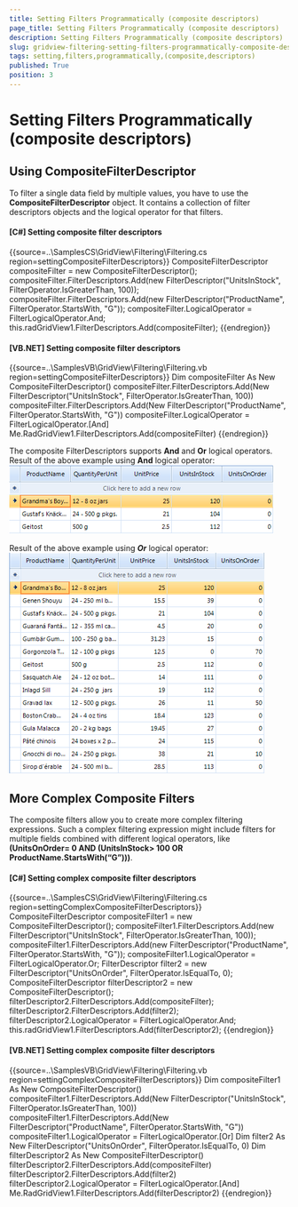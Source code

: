 ```yaml
---
title: Setting Filters Programmatically (composite descriptors)
page_title: Setting Filters Programmatically (composite descriptors)
description: Setting Filters Programmatically (composite descriptors)
slug: gridview-filtering-setting-filters-programmatically-composite-descriptors
tags: setting,filters,programmatically,(composite,descriptors)
published: True
position: 3
---
```


# Setting Filters Programmatically (composite descriptors)



## Using CompositeFilterDescriptor

To filter a single data field by multiple values, you have to use the __CompositeFilterDescriptor__ object. It contains a collection of filter descriptors objects and the logical operator for that filters.
        

#### __[C#] Setting composite filter descriptors__

{{source=..\SamplesCS\GridView\Filtering\Filtering.cs region=settingCompositeFilterDescriptors}}
	            CompositeFilterDescriptor compositeFilter = new CompositeFilterDescriptor();
	            compositeFilter.FilterDescriptors.Add(new FilterDescriptor("UnitsInStock", FilterOperator.IsGreaterThan, 100));
	            compositeFilter.FilterDescriptors.Add(new FilterDescriptor("ProductName", FilterOperator.StartsWith, "G"));
	            compositeFilter.LogicalOperator = FilterLogicalOperator.And;
	            this.radGridView1.FilterDescriptors.Add(compositeFilter);
	{{endregion}}



#### __[VB.NET] Setting composite filter descriptors__

{{source=..\SamplesVB\GridView\Filtering\Filtering.vb region=settingCompositeFilterDescriptors}}
	        Dim compositeFilter As New CompositeFilterDescriptor()
	        compositeFilter.FilterDescriptors.Add(New FilterDescriptor("UnitsInStock", FilterOperator.IsGreaterThan, 100))
	        compositeFilter.FilterDescriptors.Add(New FilterDescriptor("ProductName", FilterOperator.StartsWith, "G"))
	        compositeFilter.LogicalOperator = FilterLogicalOperator.[And]
	        Me.RadGridView1.FilterDescriptors.Add(compositeFilter)
	{{endregion}}



The composite FilterDescriptors supports __And__ and __Or__ logical operators. Result of the above example using __And__ logical operator:
        ![gridview-filtering-setting-filters-programmatically-composite-descriptors 001](images/gridview-filtering-setting-filters-programmatically-composite-descriptors001.png)



Result of the above example using *__Or__* logical operator:
        ![gridview-filtering-setting-filters-programmatically-composite-descriptors 002](images/gridview-filtering-setting-filters-programmatically-composite-descriptors002.png)

## More Complex Composite Filters

The composite filters allow you to create more complex filtering expressions. Such a complex filtering expression might include filters for multiple fields combined with different logical operators, like __(UnitsOnOrder= 0 AND (UnitsInStock> 100 OR ProductName.StartsWith(“G”)))__.
        

#### __[C#] Setting complex composite filter descriptors__

{{source=..\SamplesCS\GridView\Filtering\Filtering.cs region=settingComplexCompositeFilterDescriptors}}
	            CompositeFilterDescriptor compositeFilter1 = new CompositeFilterDescriptor();
	            compositeFilter1.FilterDescriptors.Add(new FilterDescriptor("UnitsInStock", FilterOperator.IsGreaterThan, 100));
	            compositeFilter1.FilterDescriptors.Add(new FilterDescriptor("ProductName", FilterOperator.StartsWith, "G"));
	            compositeFilter1.LogicalOperator = FilterLogicalOperator.Or;
	            FilterDescriptor filter2 = new FilterDescriptor("UnitsOnOrder", FilterOperator.IsEqualTo, 0);
	            CompositeFilterDescriptor filterDescriptor2 = new CompositeFilterDescriptor();
	            filterDescriptor2.FilterDescriptors.Add(compositeFilter);
	            filterDescriptor2.FilterDescriptors.Add(filter2);
	            filterDescriptor2.LogicalOperator = FilterLogicalOperator.And;
	            this.radGridView1.FilterDescriptors.Add(filterDescriptor2);
	{{endregion}}



#### __[VB.NET] Setting complex composite filter descriptors__

{{source=..\SamplesVB\GridView\Filtering\Filtering.vb region=settingComplexCompositeFilterDescriptors}}
	        Dim compositeFilter1 As New CompositeFilterDescriptor()
	        compositeFilter1.FilterDescriptors.Add(New FilterDescriptor("UnitsInStock", FilterOperator.IsGreaterThan, 100))
	        compositeFilter1.FilterDescriptors.Add(New FilterDescriptor("ProductName", FilterOperator.StartsWith, "G"))
	        compositeFilter1.LogicalOperator = FilterLogicalOperator.[Or]
	        Dim filter2 As New FilterDescriptor("UnitsOnOrder", FilterOperator.IsEqualTo, 0)
	        Dim filterDescriptor2 As New CompositeFilterDescriptor()
	        filterDescriptor2.FilterDescriptors.Add(compositeFilter)
	        filterDescriptor2.FilterDescriptors.Add(filter2)
	        filterDescriptor2.LogicalOperator = FilterLogicalOperator.[And]
	        Me.RadGridView1.FilterDescriptors.Add(filterDescriptor2)
	{{endregion}}


